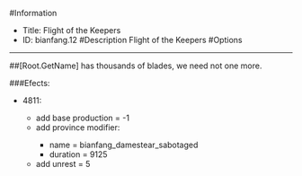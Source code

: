 #Information
 - Title: Flight of the Keepers
 - ID: bianfang.12
#Description
Flight of the Keepers
#Options

___
##[Root.GetName] has thousands of blades, we need not one more.

###Efects:<ul><li>4811:</li><ul><li>add base production = -1</li><li>add province modifier:</li><ul><li>name = bianfang_damestear_sabotaged</li><li>duration = 9125</li></ul><li>add unrest = 5</li></ul></ul>
